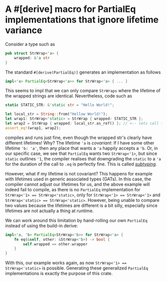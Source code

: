 # A #[derive] macro for PartialEq implementations that ignore lifetime variance

Consider a type such as 

```rust
pub struct StrWrap<'a> {
    wrapped: &'a str
}
```

The standard `#[derive(PartialEq)]` generates an implementation as follows

```rust
impl<'a> PartialEq<StrWrap<'a>> for StrWrap<'a> { ... }
```

This seems to impl that we can only compare `StrWraps` where the lifetime of the wrapped strings are identical. Nevertheless, code such as 

```rust
static STATIC_STR: &'static str = "Hello World!";

let local_str = String::from("Hellow World!");
let wrap1: StrWrap<'static> = StrWrap { wrapped: STATIC_STR };
let wrap2 = StrWrap { wrapped: local_str.as_ref() }; // <-- lets call the anonymous lifetime here '1
assert_eq!(wrap1, wrap2);
```

compiles and runs just fine, even though the wrapped str's clearly have different lifetimes! Why? The lifetime `'a` is *covariant*: If I have some other lifetime `'b: 'a'`, then any place that wants a `'a` happily accepts a `'b`. Or, in our specific case, we see that `PartialEq` wants two `StrWrap<'1>`, but since `static` outlines `'1`, the compiler realises that downgrading the `static` to a `'a` for the duration of the call to `.eq` is perfectly fine. This is called [*subtyping*](https://doc.rust-lang.org/nomicon/subtyping.html).

However, what if my lifetime is not covariant? This happens for example with lifetimes used in generic associated types (GATs). In this case, the compiler cannot adjust our lifetimes for us, and the above example will indeed fail to compile, as there is no `PartialEq` implementation for `StrWrap<'1> == StrWrap<'static>`, only for `StrWrap<'1> == StrWrap<'1>` and `StrWrap<'static> == StrWrap<'static>`. However, being unable to compare two values because the lifetimes are different is a bit silly, especially since lifetimes are not actually a thing at runtime. 

We can work around this limitation by hand-rolling our own `PartialEq` instead of using the build-in derive:

```rust
impl<'a, 'b> PartialEq<StrWrap<'b>> for StrWrap<'a> {
    fn eq(&self, other: &StrWrap<'b>) -> bool {
        self.wrapped == other.wrapper
    }
}
```

With this, our example works again, as now `StrWrap<'1> == StrWrap<'static>` is possible. Generating these generalized `PartialEq` implementations is exactly the purpose of this crate. 